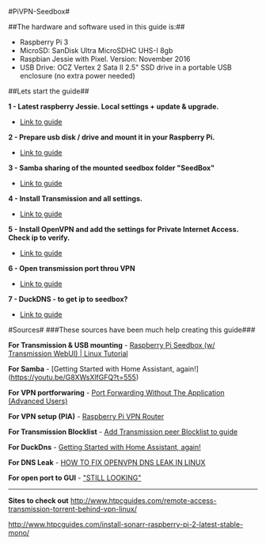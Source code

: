 #PiVPN-Seedbox#

##The hardware and software used in this guide is:##
   * Raspberry Pi 3
   * MicroSD: SanDisk Ultra MicroSDHC UHS-I 8gb 
   * Raspbian Jessie with Pixel. Version: November 2016
   * USB Drive: OCZ Vertex 2 Sata II 2.5" SSD drive in a portable USB enclosure (no extra power needed)

##Lets start the guide##

**1 - Latest raspberry Jessie. Local settings + update & upgrade.**
   * [Link to guide](https://github.com/mcfrojd/PiVPN-Seedbox/blob/master/Part_1_LatestRaspbianJessie.md)

**2 - Prepare usb disk / drive and mount it in your Raspberry Pi.**
   * [Link to guide](https://github.com/mcfrojd/PiVPN-Seedbox/blob/master/Part_2_MountUSBDrive.md)

**3 - Samba sharing of the mounted seedbox folder "SeedBox"**
   * [Link to guide](https://github.com/mcfrojd/PiVPN-Seedbox/blob/master/Part_3_share_folders_with_samba.md)

**4 - Install Transmission and all settings.**
   * [Link to guide](https://github.com/mcfrojd/PiVPN-Seedbox/blob/master/Part_4_transmission-daemon.md)

**5 - Install OpenVPN and add the settings for Private Internet Access. Check ip to verify.**
   * [Link to guide](https://github.com/mcfrojd/PiVPN-Seedbox/blob/master/Part_5_raspberry-pi-vpn-router.md)

**6 - Open transmission port throu VPN**
   * [Link to guide](https://github.com/mcfrojd/PiVPN-Seedbox/blob/master/Part_6_open_port_on_vpn.md)

**7 - DuckDNS -  to get ip to seedbox?**
   * [Link to guide](https://github.com/mcfrojd/PiVPN-Seedbox/blob/master/Part_7_DuckDNS.md)

#Sources#
###These sources have been much help creating this guide###

**For Transmission & USB mounting** -  [Raspberry Pi Seedbox (w/ Transmission WebUI) | Linux Tutorial](https://www.youtube.com/watch?v=flhGmgbAqZA&t=346s)

**For Samba** - [Getting Started with Home Assistant, again!] (https://youtu.be/G8XWsXlfGFQ?t=555)

**For VPN portforwaring** -  [Port Forwarding Without The Application (Advanced Users)](https://www.privateinternetaccess.com/forum/discussion/180/port-forwarding-without-the-application-advanced-users/p13)

**For VPN setup (PIA)** - [Raspberry Pi VPN Router](https://gist.github.com/superjamie/ac55b6d2c080582a3e64)

**For Transmission Blocklist** - [Add Transmission peer Blocklist to guide](https://github.com/drduh/macOS-Security-and-Privacy-Guide/issues/91)

**For DuckDns** - [Getting Started with Home Assistant, again!](https://youtu.be/G8XWsXlfGFQ?t=761)

**For DNS Leak** - [HOW TO FIX OPENVPN DNS LEAK IN LINUX](http://www.ubuntubuzz.com/2015/09/how-to-fix-openvpn-dns-leak-in-linux.html)

**For open port to GUI** - ["STILL LOOKING"](http://#)

---
**Sites to check out**
http://www.htpcguides.com/remote-access-transmission-torrent-behind-vpn-linux/

http://www.htpcguides.com/install-sonarr-raspberry-pi-2-latest-stable-mono/


